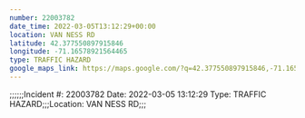 ```yaml
---
number: 22003782
date_time: 2022-03-05T13:12:29+00:00
location: VAN NESS RD
latitude: 42.377550897915846
longitude: -71.16578921564465
type: TRAFFIC HAZARD
google_maps_link: https://maps.google.com/?q=42.377550897915846,-71.16578921564465
---
```


;;;;;;Incident #: 22003782   Date: 2022-03-05 13:12:29   Type: TRAFFIC HAZARD;;;Location: VAN NESS RD;;;
